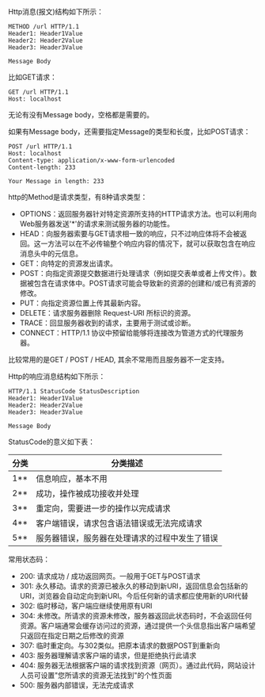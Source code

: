 Http消息(报文)结构如下所示：

```http
METHOD /url HTTP/1.1
Header1: Header1Value
Header2: Header2Value
Header3: Header3Value

Message Body
```

比如GET请求：

```http
GET /url HTTP/1.1
Host: localhost

```

无论有没有Message body，空格都是需要的。

如果有Message body，还需要指定Message的类型和长度，比如POST请求：

```http
POST /url HTTP/1.1
Host: localhost
Content-type: application/x-www-form-urlencoded
Content-length: 233

Your Message in length: 233
```

http的Method是请求类型，有8种请求类型：

- OPTIONS：返回服务器针对特定资源所支持的HTTP请求方法。也可以利用向Web服务器发送'*'的请求来测试服务器的功能性。
- HEAD：向服务器索要与GET请求相一致的响应，只不过响应体将不会被返回。这一方法可以在不必传输整个响应内容的情况下，就可以获取包含在响应消息头中的元信息。
- GET：向特定的资源发出请求。
- POST：向指定资源提交数据进行处理请求（例如提交表单或者上传文件）。数据被包含在请求体中。POST请求可能会导致新的资源的创建和/或已有资源的修改。
- PUT：向指定资源位置上传其最新内容。
- DELETE：请求服务器删除 Request-URI 所标识的资源。
- TRACE：回显服务器收到的请求，主要用于测试或诊断。
- CONNECT：HTTP/1.1 协议中预留给能够将连接改为管道方式的代理服务器。

比较常用的是GET / POST / HEAD, 其余不常用而且服务器不一定支持。

Http的响应消息结构如下所示：

```http
HTTP/1.1 StatusCode StatusDescription
Header1: Header1Value
Header2: Header2Value
Header3: Header3Value

Message Body
```

StatusCode的意义如下表：


分类 | 分类描述
---|---
1** | 信息响应，基本不用
2** | 成功，操作被成功接收并处理
3** | 重定向，需要进一步的操作以完成请求
4** | 客户端错误，请求包含语法错误或无法完成请求
5** | 服务器错误，服务器在处理请求的过程中发生了错误


常用状态码：

- 200: 请求成功 / 成功返回网页。一般用于GET与POST请求
- 301: 永久移动。请求的资源已被永久的移动到新URI，返回信息会包括新的URI，浏览器会自动定向到新URI。今后任何新的请求都应使用新的URI代替
- 302: 临时移动，客户端应继续使用原有URI
- 304: 未修改。所请求的资源未修改，服务器返回此状态码时，不会返回任何资源。客户端通常会缓存访问过的资源，通过提供一个头信息指出客户端希望只返回在指定日期之后修改的资源
- 307: 临时重定向。与302类似。把原本请求的数据POST到重新向
- 403: 服务器理解请求客户端的请求，但是拒绝执行此请求
- 404: 服务器无法根据客户端的请求找到资源（网页）。通过此代码，网站设计人员可设置"您所请求的资源无法找到"的个性页面
- 500: 服务器内部错误，无法完成请求
